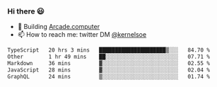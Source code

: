 ### Hi there 😃

- 🔨 Building [Arcade.computer](https://arcade.computer)
- 📫 How to reach me: twitter DM [@kernelsoe](https://twitter.com/kernelsoe)

<!--START_SECTION:waka-->

```txt
TypeScript   20 hrs 3 mins   █████████████████████▒░░░   84.70 %
Other        1 hr 49 mins    ██░░░░░░░░░░░░░░░░░░░░░░░   07.71 %
Markdown     36 mins         ▓░░░░░░░░░░░░░░░░░░░░░░░░   02.55 %
JavaScript   28 mins         ▓░░░░░░░░░░░░░░░░░░░░░░░░   02.04 %
GraphQL      24 mins         ▒░░░░░░░░░░░░░░░░░░░░░░░░   01.74 %
```

<!--END_SECTION:waka-->
